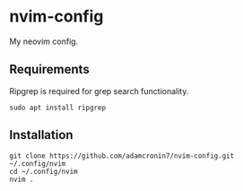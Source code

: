 # nvim-config
My neovim config.

## Requirements
Ripgrep is required for grep search functionality.

```sudo apt install ripgrep```

## Installation
```
git clone https://github.com/adamcronin7/nvim-config.git ~/.config/nvim
cd ~/.config/nvim
nvim .
```

